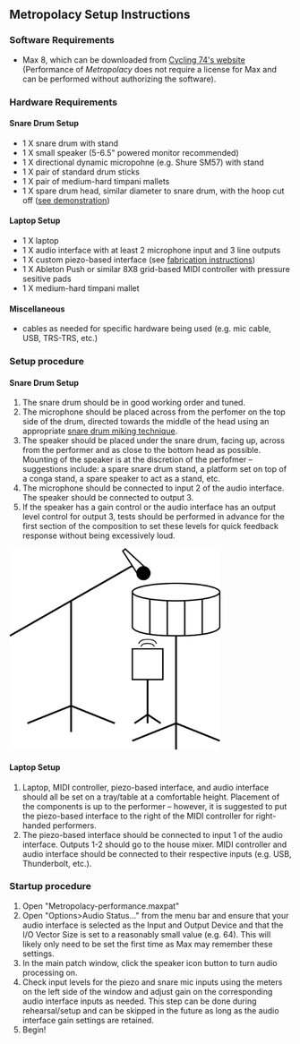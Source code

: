 ## Metropolacy Setup Instructions


### **Software Requirements**
- Max 8, which can be downloaded from [Cycling 74's website](https://cycling74.com) (Performance of *Metropolacy* does not require a license for Max and can be performed without authorizing the software).


### **Hardware Requirements**
#### Snare Drum Setup
- 1 X snare drum with stand
- 1 X small speaker (5-6.5" powered monitor recommended)
- 1 X directional dynamic micropohne (e.g. Shure SM57) with stand
- 1 X pair of standard drum sticks
- 1 X pair of medium-hard timpani mallets
- 1 X spare drum head, similar diameter to snare drum, with the hoop cut off ([see demonstration](https://youtu.be/qDQ7eHNufNs?t=53))
#### Laptop Setup
- 1 X laptop
- 1 X audio interface with at least 2 microphone input and 3 line outputs
- 1 X custom piezo-based interface (see [fabrication instructions](fabrication.md))
- 1 X Ableton Push or similar 8X8 grid-based MIDI controller with pressure sesitive pads
- 1 X medium-hard timpani mallet
#### Miscellaneous
- cables as needed for specific hardware being used (e.g. mic cable, USB, TRS-TRS, etc.)


### **Setup procedure**
#### Snare Drum Setup
1. The snare drum should be in good working order and tuned.
2. The microphone should be placed across from the perfomer on the top side of the drum, directed towards the middle of the head using an appropriate [snare drum miking technique](https://google.com/search?q=snare+drum+microphone+placement&tbm=isch).
3. The speaker should be placed under the snare drum, facing up, across from the performer and as close to the bottom head as possible. Mounting of the speaker is at the discretion of the perfofmer – suggestions include: a spare snare drum stand, a platform set on top of a conga stand, a spare speaker to act as a stand, etc.
4. The microphone should be connected to input 2 of the audio interface. The speaker should be connected to output 3.
5. If the speaker has a gain control or the audio interface has an output level control for output 3, tests should be performed in advance for the first section of the composition to set these levels for quick feedback response without being excessively loud.

<img src="../images/metropolacy-setup.png" width="377" height="360" />

#### Laptop Setup
1. Laptop, MIDI controller, piezo-based interface, and audio interface should all be set on a tray/table at a comfortable height. Placement of the components is up to the performer – however, it is suggested to put the piezo-based interface to the right of the MIDI controller for right-handed performers. 
2. The piezo-based interface should be connected to input 1 of the audio interface. Outputs 1-2 should go to the house mixer. MIDI controller and audio interface should be connected to their respective inputs (e.g. USB, Thunderbolt, etc.).

### **Startup procedure**
1. Open "Metropolacy-performance.maxpat"
2. Open "Options>Audio Status..." from the menu bar and ensure that your audio interface is selected as the Input and Output Device and that the I/O Vector Size is set to a reasonably small value (e.g. 64). This will likely only need to be set the first time as Max may remember these settings.
3. In the main patch window, click the speaker icon button to turn audio processing on.
4. Check input levels for the piezo and snare mic inputs using the meters on the left side of the window and adjust gain on the corresponding audio interface inputs as needed. This step can be done during rehearsal/setup and can be skipped in the future as long as the audio interface gain settings are retained.
5. Begin!

